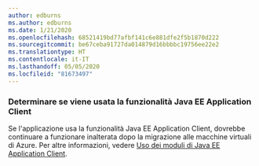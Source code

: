 ```yaml
---
author: edburns
ms.author: edburns
ms.date: 1/21/2020
ms.openlocfilehash: 68521419bd77afbf141c6e881dfe2f5b1870d222
ms.sourcegitcommit: be67ceba91727da014879d16bbbbc19756ee22e2
ms.translationtype: HT
ms.contentlocale: it-IT
ms.lasthandoff: 05/05/2020
ms.locfileid: "81673497"
---
```

### <a name="determine-whether-the-java-ee-application-client-feature-is-used"></a>Determinare se viene usata la funzionalità Java EE Application Client

Se l'applicazione usa la funzionalità Java EE Application Client, dovrebbe continuare a funzionare inalterata dopo la migrazione alle macchine virtuali di Azure. Per altre informazioni, vedere [Uso dei moduli di Java EE Application Client](https://docs.oracle.com/en/middleware/fusion-middleware/weblogic-server/12.2.1.4/saclt/modules.html).
